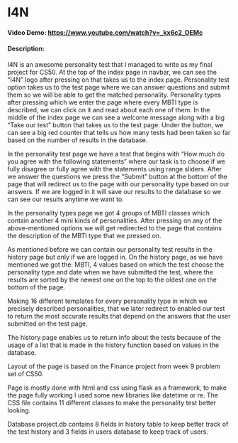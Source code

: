 # I4N
#### Video Demo:  <https://www.youtube.com/watch?v=_kx6c2_OEMc>
#### Description:
I4N is an awesome personality test that I managed to write as my final project for CS50.
At the top of the index page in navbar, we can see the “I4N” logo after pressing on that takes us to the index page.
Personality test option takes us to the test page where we can answer questions and submit them so we will be able to get the matched personality.
Personality types after pressing which we enter the page where every MBTI type is described, we can click on it and read about each one of them.
In the middle of the index page we can see a welcome message along with a big “Take our test” button that takes us to the test page.
Under the button, we can see a big red counter that tells us how many tests had been taken so far based on the number of results in the database.

In the personality test page we have a test that begins with “How much do you agree with the following statements” where our task is to choose if we fully disagree or fully agree with the statements using range sliders.
After we answer the questions we press the “Submit” button at the bottom of the page that will redirect us to the page with our personality type based on our answers.
If we are logged in it will save our results to the database so we can see our results anytime we want to.

In the personality types page we got 4 groups of MBTI classes which contain another 4 mini kinds of personalities.
After pressing on any of the above-mentioned options we will get redirected to the page that contains the description of the MBTI type that we pressed on.

As mentioned before we can contain our personality test results in the history page but only if we are logged in.
On the history page, as we have mentioned we got the: MBTI, 4 values based on which the test choose the personality type and date when we have submitted the test, where the results are sorted by the newest one on the top to the oldest one on the bottom of the page.

Making 16 different templates for every personality type in which we precisely described personalities, that we later redirect to enabled our test to return the most accurate results that depend on the answers that the user submitted on the test page.

The history page enables us to return info about the tests because of the usage of a list that is made in the history function based on values in the database.

Layout of the page is based on the Finance project from week 9 problem set of CS50.

Page is mostly done with html and css using flask as a framework, to make the page fully working I used some new libraries like datetime or re.
The CSS file contains 11 different classes to make the personality test better looking.

Database project.db contains 8 fields in history table to keep better track of the test history and 3 fields in users database to keep track of users.
